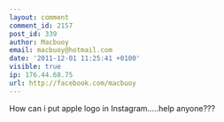 ```yaml
---
layout: comment
comment_id: 2157
post_id: 339
author: Macbuoy
email: macbuoy@hotmail.com
date: '2011-12-01 11:25:41 +0100'
visible: true
ip: 176.44.68.75
url: http://facebook.com/macbuoy
---
```

How can i put apple logo in Instagram.....help anyone???

